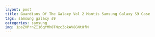 ```yaml
---
layout: post
title: Guardians Of The Galaxy Vol 2 Mantis Samsung Galaxy S9 Case
tags: samsung galaxy s9
categories: samsung
img: 1psZVPrnZI16qYMh8TNzcZokAV8GNtHfM
---
```

